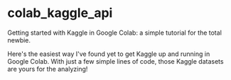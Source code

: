 # colab_kaggle_api
Getting started with Kaggle in Google Colab: a simple tutorial for the total newbie.

Here's the easiest way I've found yet to get Kaggle up and running in Google Colab. With just a few simple lines of code, those Kaggle datasets are yours for the analyzing!
